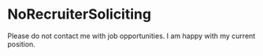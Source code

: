 # NoRecruiterSoliciting
Please do not contact me with job opportunities. I am happy with my current position.
